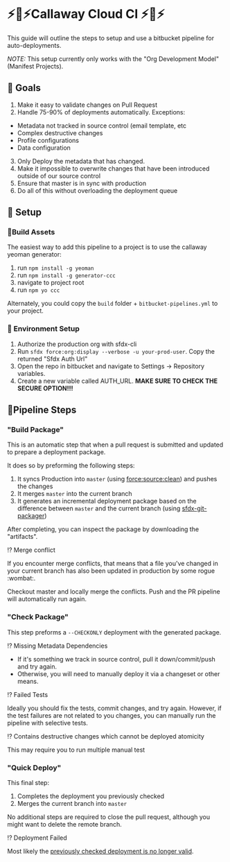 # ⚡️🤘⚡️Callaway Cloud CI ⚡️🤘⚡️

This guide will outline the steps to setup and use a bitbucket pipeline for auto-deployments.

_NOTE:_ This setup currently only works with the "Org Development Model" (Manifest Projects).

## 💪 Goals

1. Make it easy to validate changes on Pull Request
2. Handle 75-90% of deployments automatically. Exceptions:

- Metadata not tracked in source control (email template, etc
- Complex destructive changes
- Profile configurations
- Data configuration

3. Only Deploy the metadata that has changed.
4. Make it impossible to overwrite changes that have been introduced outside of our source control
5. Ensure that master is in sync with production
6. Do all of this without overloading the deployment queue

## 🔧 Setup

### 🔨Build Assets

The easiest way to add this pipeline to a project is to use the callaway yeoman generator:

1. run `npm install -g yeoman`
2. run `npm install -g generator-ccc`
3. navigate to project root
4. run `npm yo ccc`

Alternately, you could copy the `build` folder + `bitbucket-pipelines.yml` to your project.

### 🔑 Environment Setup

1. Authorize the production org with sfdx-cli
1. Run `sfdx force:org:display --verbose -u your-prod-user`. Copy the returned "Sfdx Auth Url"
1. Open the repo in bitbucket and navigate to Settings -> Repository variables.
1. Create a new variable called AUTH_URL. **MAKE SURE TO CHECK THE SECURE OPTION!!!**

## 🌊Pipeline Steps

### "Build Package"

This is an automatic step that when a pull request is submitted and updated to prepare a deployment package.

It does so by preforming the following steps:

1. It syncs Production into `master` (using [force:source:clean](https://github.com/ChuckJonas/force-source-clean)) and pushes the changes
2. It merges `master` into the current branch
3. It generates an incremental deployment package based on the difference between `master` and the current branch (using [sfdx-git-packager](https://github.com/ChuckJonas/sfdx-git-packager))

After completing, you can inspect the package by downloading the "artifacts".

⁉️ Merge conflict

If you encounter merge conflicts, that means that a file you've changed in your current branch has also been updated in production by some rogue :wombat:.

Checkout master and locally merge the conflicts. Push and the PR pipeline will automatically run again.

### "Check Package"

This step preforms a `--CHECKONLY` deployment with the generated package.

⁉️ Missing Metadata Dependencies

- If it's something we track in source control, pull it down/commit/push and try again.
- Otherwise, you will need to manually deploy it via a changeset or other means.

⁉️ Failed Tests

Ideally you should fix the tests, commit changes, and try again. However, if the test failures are not related to you changes, you can manually run the pipeline with selective tests.

⁉️ Contains destructive changes which cannot be deployed atomicity

This may require you to run multiple manual test

### "Quick Deploy"

This final step:

1. Completes the deployment you previously checked
2. Merges the current branch into `master`

No additional steps are required to close the pull request, although you might want to delete the remote branch.

⁉️ Deployment Failed

Most likely the [previously checked deployment is no longer valid](https://salesforce.stackexchange.com/questions/187859/what-operations-would-cause-a-validated-changeset-to-become-invalidated-and-lose).
